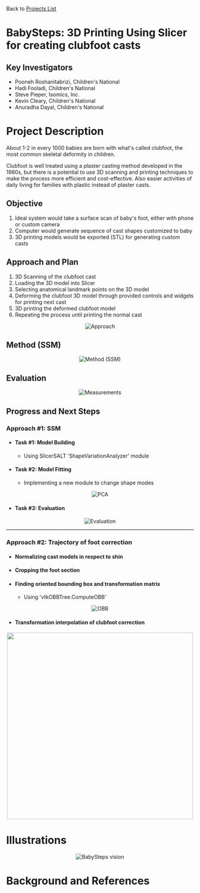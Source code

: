 Back to [Projects List](../../README.md#ProjectsList)

# BabySteps: 3D Printing Using Slicer for creating clubfoot casts

## Key Investigators

- Pooneh Roshanitabrizi, Children's National
- Hadi Fooladi, Children's National
- Steve Pieper, Isomics, Inc.
- Kevin Cleary, Children's National
- Anuradha Dayal, Children's National

# Project Description

About 1-2 in every 1000 babies are born with what's called clubfoot, the most common skeletal deformity in children.

Clubfoot is well treated using a plaster casting method developed in the 1960s, but there is a potential to use
3D scanning and printing techniques to make the process more efficient and cost-effective.  Also easier activities of 
daily living for families with plastic instead of plaster casts.

## Objective

1. Ideal system would take a surface scan of baby's foot, either with phone or custom camera
1. Computer would generate sequence of cast shapes customized to baby
1. 3D printing models would be exported (STL) for generating custom casts

## Approach and Plan

1. 3D Scanning of the clubfoot cast
1. Loading the 3D model into Slicer
1. Selecting anatomical landmark points on the 3D model
1. Deforming the clubfoot 3D model through provided controls and widgets for printing next cast
1. 3D printing the deformed clubfoot model
1. Repeating the process until printing the normal cast

<center>

![Approach](Approach.png) 

</center>

## Method (SSM)

<center>

![Method (SSM)](SSM.png)

</center>

## Evaluation

<center>

![Measurements](Measurements.png)

</center>

## Progress and Next Steps

### Approach #1: SSM

- #### Task #1: Model Building  
  - Using SlicerSALT 'ShapeVariationAnalyzer' module

- #### Task #2: Model Fitting
  - Implementing a new module to change shape modes

<center>

![PCA](PCA.gif)

</center>

- #### Task #3: Evaluation

<center>

![Evaluation](Evaluation.png)

</center>

<p style='background-color:black;height:1px' />

### Approach #2: Trajectory of foot correction

- #### Normalizing cast models in respect to shin
- #### Cropping the foot section
- #### Finding oriented bounding box and transformation matrix
  - Using 'vtkOBBTree.ComputeOBB'

<center>

![OBB](OBB.png)

</center>

- #### Transformation interpolation of clubfoot correction

<center>
    <img src='Transform-Interpolation.gif' width='500' />
</center>

# Illustrations

<center>

![BabySteps vision](babysteps.png)

</center>

# Background and References
